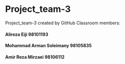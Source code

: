 # Project_team-3
Project_team-3 created by GitHub Classroom
members:
#### Alireza Eiji 98101193
#### Mohammad Arman Soleimany 98105835
#### Amir Reza Mirzaei 98106112
